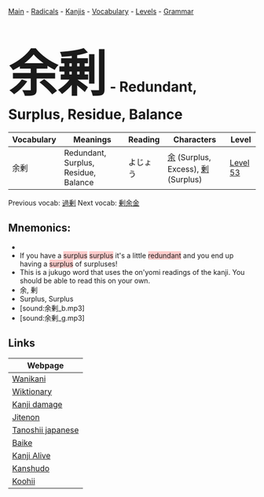 <style> bigfont {font-size: 100px}</style>
[Main](../README.md) -
[Radicals](../radicals.md) -
[Kanjis](../kanjis.md) -
[Vocabulary](../vocabulary.md) -
[Levels](../levels.md) -
[Grammar](../grammar.md)
# <bigfont> 余剰</bigfont> - Redundant, Surplus, Residue, Balance 

| Vocabulary | Meanings | Reading | Characters | Level |
| --- | --- | --- | --- | --- |
| 余剰 | Redundant, Surplus, Residue, Balance | よじょう |  [余](../kanjis/余.md) (Surplus, Excess), [剰](../kanjis/剰.md) (Surplus) | [Level 53](../levels/wk_level53.md) |

Previous vocab: [過剰](過剰.md) Next vocab: [剰余金](剰余金.md) 

## Mnemonics:

* 
* If you have a <span style="background-color:#ffcccb"> surplus</span> <span style="background-color:#ffcccb"> surplus</span> it's a little <span style="background-color:#ffcccb"> redundant</span> and you end up having a <span style="background-color:#ffcccb"> surplus</span> of surpluses! 
* This is a jukugo word that uses the on'yomi readings of the kanji. You should be able to read this on your own.
* 余, 剰
* Surplus, Surplus
* [sound:余剰_b.mp3]
* [sound:余剰_g.mp3]


## Links 

| Webpage |
| --- |
| [Wanikani          ](https://www.wanikani.com/kanji/余剰) |
| [Wiktionary        ](https://en.wiktionary.org/wiki/余剰) |
| [Kanji damage      ](http://www.kanjidamage.com/kanji/search?utf8=✓&q=余剰) |
| [Jitenon           ](https://jitenon.com/kanji/余剰) |
| [Tanoshii japanese ](https://www.tanoshiijapanese.com/dictionary/kanji.cfm?k=余剰) |
| [Baike             ](https://baike.baidu.com/item/余剰) |
| [Kanji Alive       ](https://app.kanjialive.com/余剰) |
| [Kanshudo          ](https://www.kanshudo.com/searchmn?q=余剰) |
| [Koohii            ](https://kanji.koohii.com/study/kanji/余剰) |
